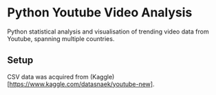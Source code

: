 # Python Youtube Video Analysis

Python statistical analysis and visualisation of trending video data from Youtube, spanning multiple countries.

## Setup

CSV data was acquired from (Kaggle)[https://www.kaggle.com/datasnaek/youtube-new].
